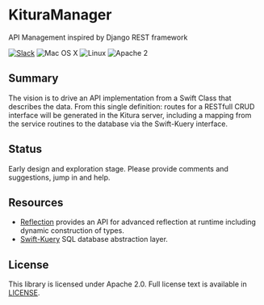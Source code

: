 # KituraManager

API Management inspired by Django REST framework 

[![Slack][slack-badge]][slack-url]
![Mac OS X](https://img.shields.io/badge/os-Mac%20OS%20X-green.svg?style=flat)
![Linux](https://img.shields.io/badge/os-linux-green.svg?style=flat)
![Apache 2](https://img.shields.io/badge/license-Apache2-blue.svg?style=flat)

## Summary
The vision is to drive an API implementation from a Swift Class that describes the  data. From this single definition: routes for a RESTfull CRUD interface will be generated in the Kitura server, including a mapping from the service routines to the database via the Swift-Kuery interface. 

## Status
Early design and exploration stage. Please provide comments and suggestions, jump in and help. 

## Resources
- [Reflection](https://github.com/Zewo/Reflection) provides an API for advanced reflection at runtime including dynamic construction of types.
- [Swift-Kuery](https://github.com/IBM-Swift/Swift-Kuery) SQL database abstraction layer.


## License
This library is licensed under Apache 2.0. Full license text is available in [LICENSE](LICENSE.txt).


[slack-image]: http://s13.postimg.org/ybwy92ktf/Slack.png
[slack-badge]: https://zewo-slackin.herokuapp.com/badge.svg
[slack-url]: https://swift-at-ibm-slack.mybluemix.net